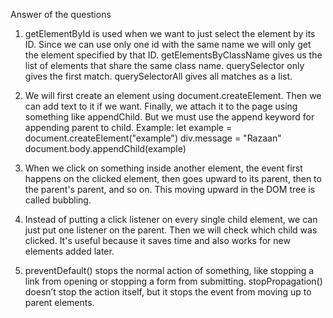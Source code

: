 Answer of the questions

1. getElementById is used when we want to just select the element by its ID. Since we can use only one id with the same name we will only get the element specified by that ID.
getElementsByClassName gives us the list of elements that share the same class name. querySelector only gives the first match.
querySelectorAll gives all matches as a list.

2. We will first create an element using document.createElement. Then we can add text to it if we want. Finally, we attach it to the page using something like appendChild. But we must use the append keyword for appending parent to child.
Example: 
let example = document.createElement("example")
div.message = "Razaan"
document.body.appendChild(example)

3. When we click on something inside another element, the event first happens on the clicked element, then goes upward to its parent, then to the parent's parent, and so on. This moving upward in the DOM tree is called bubbling.

4. Instead of putting a click listener on every single child element, we can just put one listener on the parent. Then we will check which child was clicked. It's useful because it saves time and also works for new elements added later.

5. preventDefault() stops the normal action of something, like stopping a link from opening or stopping a form from submitting. 
stopPropagation() doesn’t stop the action itself, but it stops the event from moving up to parent elements.